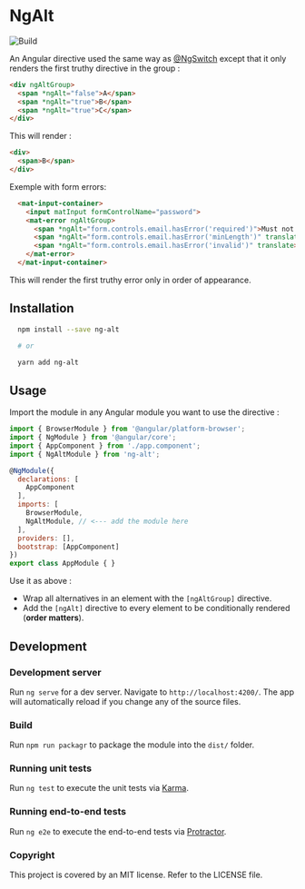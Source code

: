 # NgAlt
![Build](https://travis-ci.org/coldiary/ng-alt.svg?branch=master)

An Angular directive used the same way as [@NgSwitch](https://angular.io/api/common/NgSwitch) except that it only renders the first truthy directive in the group :

```html
<div ngAltGroup>
  <span *ngAlt="false">A</span>
  <span *ngAlt="true">B</span>
  <span *ngAlt="true">C</span>
</div>
```

This will render :
```html
<div>
  <span>B</span>
</div>
```

Exemple with form errors:
```html
  <mat-input-container>
    <input matInput formControlName="password">
    <mat-error ngAltGroup>
      <span *ngAlt="form.controls.email.hasError('required')">Must not be empty</span>
      <span *ngAlt="form.controls.email.hasError('minLength')" translate>Must be at least 8 chars long</span>
      <span *ngAlt="form.controls.email.hasError('invalid')" translate>Must contain symbols, digits and mixed upper and lower cased letters</span>
    </mat-error>
  </mat-input-container>
```

This will render the first truthy error only in order of appearance.

## Installation

```sh
  npm install --save ng-alt

  # or

  yarn add ng-alt
```

## Usage

Import the module in any Angular module you want to use the directive :

```js
import { BrowserModule } from '@angular/platform-browser';
import { NgModule } from '@angular/core';
import { AppComponent } from './app.component';
import { NgAltModule } from 'ng-alt';

@NgModule({
  declarations: [
    AppComponent
  ],
  imports: [
    BrowserModule,
    NgAltModule, // <--- add the module here
  ],
  providers: [],
  bootstrap: [AppComponent]
})
export class AppModule { }
```

Use it as above :
- Wrap all alternatives in an element with the `[ngAltGroup]` directive.
- Add the `[ngAlt]` directive to every element to be conditionally rendered (**order matters**).

## Development

### Development server

Run `ng serve` for a dev server. Navigate to `http://localhost:4200/`. The app will automatically reload if you change any of the source files.

### Build

Run `npm run packagr` to package the module into the `dist/` folder.

### Running unit tests

Run `ng test` to execute the unit tests via [Karma](https://karma-runner.github.io).

### Running end-to-end tests

Run `ng e2e` to execute the end-to-end tests via [Protractor](http://www.protractortest.org/).

### Copyright

This project is covered by an MIT license. Refer to the LICENSE file.
